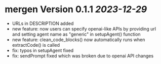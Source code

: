 # mergen Version 0.1.1 _2023-12-29_
  * URLs in DESCRIPTION added 
  * new feature: now users can specify openai-like APIs by providing url and setting
    agent name as "generic" in setupAgent() function
  * new feature: clean_code_blocks() now automatically runs when extractCode() is called
  * fix: typos in setupAgent fixed
  * fix: sendPrompt fixed which was broken due to openai API changes
